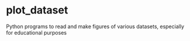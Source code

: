 # plot_dataset
Python programs to read and make figures of various datasets, especially for educational purposes
